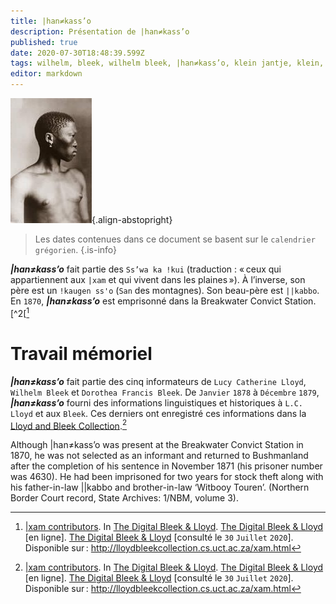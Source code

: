 ```yaml
---
title: |han≠kass’o
description: Présentation de |han≠kass’o
published: true
date: 2020-07-30T18:48:39.599Z
tags: wilhelm, bleek, wilhelm bleek, |han≠kass’o, klein jantje, klein, jantje, ss’wa ka !kui, flat bushman, bushman, bochiman, san, |xam, !kaugen ss'o, ||kabbo, petit fils de ||kabbo
editor: markdown
---
```


![han≠kass’o-alias-klein-jantje-looking-right_public-domain.jpg](/images/personnalite/kemit/han≠kass’o/han≠kass’o-alias-klein-jantje-looking-right_public-domain.jpg){.align-abstopright}

> Les dates contenues dans ce document se basent sur le `calendrier grégorien`.
{.is-info}

***|han≠kass’o*** fait partie des `Ss’wa ka !kui` (traduction : « ceux qui appartiennent aux `|xam` et qui vivent dans les plaines »). À l’inverse, son père est un `!kaugen ss'o` (`San` des montagnes). Son beau-père est `||kabbo`.
En `1870`, ***|han≠kass’o*** est emprisonné dans la Breakwater Convict Station.[^2[[^1]

# Travail mémoriel

***|han≠kass’o*** fait partie des cinq informateurs de `Lucy Catherine Lloyd`, `Wilhelm Bleek` et `Dorothea Francis Bleek`. De `Janvier` `1878` à `Décembre` `1879`, ***|han≠kass’o*** fourni des informations linguistiques et historiques à `L.C. Lloyd` et aux `Bleek`. Ces derniers ont enregistré ces informations dans la [Lloyd and Bleek Collection](http://lloydbleekcollection.cs.uct.ac.za).[^1]

Although |han≠kass’o was present at the Breakwater Convict Station in 1870, he was not selected as an informant and returned to Bushmanland after the completion of his sentence in November 1871 (his prisoner number was 4630). He had been imprisoned for two years for stock theft along with his father-in-law ||kabbo and brother-in-law ‘Witbooy Touren’. (Northern Border Court record, State Archives: 1/NBM, volume 3).

[^1]: [|xam contributors](http://lloydbleekcollection.cs.uct.ac.za/xam.html). In [The Digital Bleek & Lloyd](http://lloydbleekcollection.cs.uct.ac.za). [The Digital Bleek & Lloyd](http://lloydbleekcollection.cs.uct.ac.za) [en ligne]. [The Digital Bleek & Lloyd](http://lloydbleekcollection.cs.uct.ac.za) [consulté le `30` `Juillet` `2020`]. Disponible sur : http://lloydbleekcollection.cs.uct.ac.za/xam.html
[^2]: `Harriet Jane Deacon`. PREFACE. In [A HISTORY OF THE BREAKWATER PRISON FROM 1859 TO 1905](https://open.uct.ac.za/bitstream/handle/11427/21141/thesis_hum_1989_deacon_harriet.pdf?sequence=1&isAllowed=y). Submitted to the Faculty of Arts, University of Cape Town, in partial fulfillment of the requirements of an Honours Degree in African Studies (Social Anthropology). `1989`. p. 3. [consulté le `30` `Juillet` `2020`]. Disponible sur : https://open.uct.ac.za/bitstream/handle/11427/21141/thesis_hum_1989_deacon_harriet.pdf?sequence=1&isAllowed=y